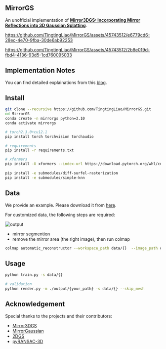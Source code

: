 ## MirrorGS 
An unofficial implementation of [**Mirror3DGS: Incorporating Mirror Reflections
into 3D Gaussian Splatting**](https://arxiv.org/pdf/2404.01168).  
  
https://github.com/TingtingLiao/MirrorGS/assets/45743512/e6779cd6-28ec-4e70-9fba-30de6ab92253

https://github.com/TingtingLiao/MirrorGS/assets/45743512/2b8e019d-fbd4-4136-93d5-1cd760095033

## Implementation Notes

You can find detailed explainations from this [blog](https://tingtingliao.github.io/blog/2024/MirrorGS/). 
  
## Install
```bash
git clone --recursive https://github.com/TingtingLiao/MirrorGS.git 
cd MirrorGS
conda create -n mirrorgs python=3.10 
conda activate mirrorgs 

# torch2.3.0+cu12.1 
pip install torch torchvision torchaudio
 
# requirements
pip install -r requirements.txt

# xformers  
pip install -U xformers --index-url https://download.pytorch.org/whl/cu121
 
pip install -e submodules/diff-surfel-rasterization 
pip install -e submodules/simple-knn 
``` 

## Data
We provide an example. Please download it from [here](https://huggingface.co/datasets/Luffuly/mirrorgs/tree/main). 
 
For customized data, the following steps are required:

![output](https://github.com/TingtingLiao/MirrorGS/assets/45743512/aadc9422-0ee5-4bf4-8b54-cffa8f03fb7d)

- mirror segmention 
- remove the mirror area (the right image), then run colmap 

```bash    
colmap automatic_reconstructor --workspace_path data/{}  --image_path data/{}/images --camera_model SIMPLE_PINHOLE  
``` 

## Usage 
```bash   
python train.py -s data/{}   
  
# validation 
python render.py -m ./output/{your_path} -s data/{} --skip_mesh  
```
  
## Acknowledgement 
Special thanks to the projects and their contributors:
* [Mirror3DGS](https://arxiv.org/pdf/2404.01168) 
* [MirrorGaussian](https://mirror-gaussian.github.io/) 
* [2DGS](https://github.com/hbb1/2d-gaussian-splatting)
* [pyRANSAC-3D](https://github.com/leomariga/pyRANSAC-3D)
